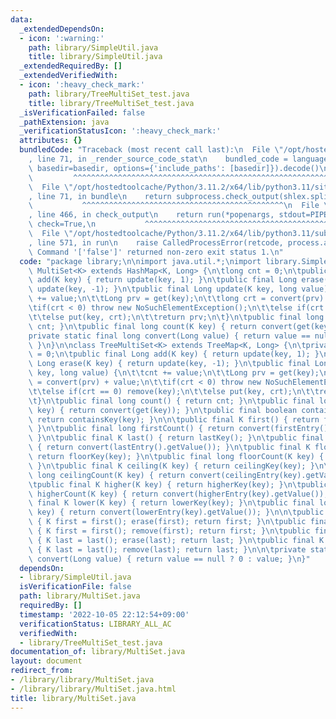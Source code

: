 ```yaml
---
data:
  _extendedDependsOn:
  - icon: ':warning:'
    path: library/SimpleUtil.java
    title: library/SimpleUtil.java
  _extendedRequiredBy: []
  _extendedVerifiedWith:
  - icon: ':heavy_check_mark:'
    path: library/TreeMultiSet_test.java
    title: library/TreeMultiSet_test.java
  _isVerificationFailed: false
  _pathExtension: java
  _verificationStatusIcon: ':heavy_check_mark:'
  attributes: {}
  bundledCode: "Traceback (most recent call last):\n  File \"/opt/hostedtoolcache/Python/3.11.2/x64/lib/python3.11/site-packages/onlinejudge_verify/documentation/build.py\"\
    , line 71, in _render_source_code_stat\n    bundled_code = language.bundle(stat.path,\
    \ basedir=basedir, options={'include_paths': [basedir]}).decode()\n          \
    \         ^^^^^^^^^^^^^^^^^^^^^^^^^^^^^^^^^^^^^^^^^^^^^^^^^^^^^^^^^^^^^^^^^^^^^^^^^^^^^^^^^\n\
    \  File \"/opt/hostedtoolcache/Python/3.11.2/x64/lib/python3.11/site-packages/onlinejudge_verify/languages/user_defined.py\"\
    , line 71, in bundle\n    return subprocess.check_output(shlex.split(command))\n\
    \           ^^^^^^^^^^^^^^^^^^^^^^^^^^^^^^^^^^^^^^^^^^^^^\n  File \"/opt/hostedtoolcache/Python/3.11.2/x64/lib/python3.11/subprocess.py\"\
    , line 466, in check_output\n    return run(*popenargs, stdout=PIPE, timeout=timeout,\
    \ check=True,\n           ^^^^^^^^^^^^^^^^^^^^^^^^^^^^^^^^^^^^^^^^^^^^^^^^^^^^^^^^^\n\
    \  File \"/opt/hostedtoolcache/Python/3.11.2/x64/lib/python3.11/subprocess.py\"\
    , line 571, in run\n    raise CalledProcessError(retcode, process.args,\nsubprocess.CalledProcessError:\
    \ Command '['false']' returned non-zero exit status 1.\n"
  code: "package library;\n\nimport java.util.*;\nimport library.SimpleUtil;\n\nclass\
    \ MultiSet<K> extends HashMap<K, Long> {\n\tlong cnt = 0;\n\tpublic final Long\
    \ add(K key) { return update(key, 1); }\n\tpublic final Long erase(K key) { return\
    \ update(key, -1); }\n\tpublic final Long update(K key, long value) {\n\t\tcnt\
    \ += value;\n\t\tLong prv = get(key);\n\t\tlong crt = convert(prv) + value;\n\t\
    \tif(crt < 0) throw new NoSuchElementException();\n\t\telse if(crt == 0) remove(key);\n\
    \t\telse put(key, crt);\n\t\treturn prv;\n\t}\n\tpublic final long count() { return\
    \ cnt; }\n\tpublic final long count(K key) { return convert(get(key)); }\n\n\t\
    private static final long convert(Long value) { return value == null ? 0 : value;\
    \ }\n}\n\nclass TreeMultiSet<K> extends TreeMap<K, Long> {\n\tprivate long cnt\
    \ = 0;\n\tpublic final Long add(K key) { return update(key, 1); }\n\tpublic final\
    \ Long erase(K key) { return update(key, -1); }\n\tpublic final Long update(K\
    \ key, long value) {\n\t\tcnt += value;\n\t\tLong prv = get(key);\n\t\tlong crt\
    \ = convert(prv) + value;\n\t\tif(crt < 0) throw new NoSuchElementException();\n\
    \t\telse if(crt == 0) remove(key);\n\t\telse put(key, crt);\n\t\treturn prv;\n\
    \t}\n\tpublic final long count() { return cnt; }\n\tpublic final long count(K\
    \ key) { return convert(get(key)); }\n\tpublic final boolean contains(K key) {\
    \ return containsKey(key); }\n\n\tpublic final K first() { return firstKey();\
    \ }\n\tpublic final long firstCount() { return convert(firstEntry().getValue());\
    \ }\n\tpublic final K last() { return lastKey(); }\n\tpublic final long lastCount()\
    \ { return convert(lastEntry().getValue()); }\n\tpublic final K floor(K key) {\
    \ return floorKey(key); }\n\tpublic final long floorCount(K key) { return convert(floorEntry(key).getValue());\
    \ }\n\tpublic final K ceiling(K key) { return ceilingKey(key); }\n\tpublic final\
    \ long ceilingCount(K key) { return convert(ceilingEntry(key).getValue()); }\n\
    \tpublic final K higher(K key) { return higherKey(key); }\n\tpublic final long\
    \ higherCount(K key) { return convert(higherEntry(key).getValue()); }\n\tpublic\
    \ final K lower(K key) { return lowerKey(key); }\n\tpublic final long lowerCount(K\
    \ key) { return convert(lowerEntry(key).getValue()); }\n\n\tpublic final K eraseFirst()\
    \ { K first = first(); erase(first); return first; }\n\tpublic final K removeFirst()\
    \ { K first = first(); remove(first); return first; }\n\tpublic final K eraseLast()\
    \ { K last = last(); erase(last); return last; }\n\tpublic final K removeLast()\
    \ { K last = last(); remove(last); return last; }\n\n\tprivate static final long\
    \ convert(Long value) { return value == null ? 0 : value; }\n}"
  dependsOn:
  - library/SimpleUtil.java
  isVerificationFile: false
  path: library/MultiSet.java
  requiredBy: []
  timestamp: '2022-10-05 22:12:54+09:00'
  verificationStatus: LIBRARY_ALL_AC
  verifiedWith:
  - library/TreeMultiSet_test.java
documentation_of: library/MultiSet.java
layout: document
redirect_from:
- /library/library/MultiSet.java
- /library/library/MultiSet.java.html
title: library/MultiSet.java
---
```

